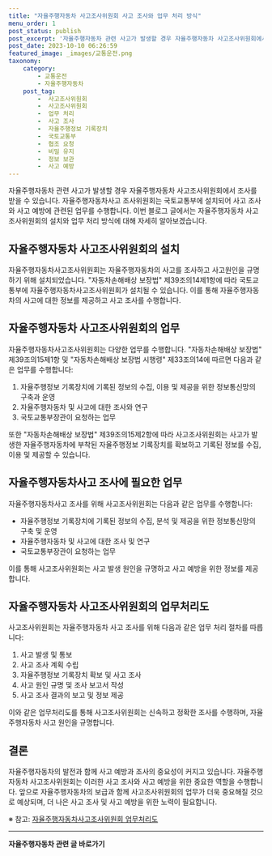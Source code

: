 ```yaml
---
title: "자율주행자동차 사고조사위원회 사고 조사와 업무 처리 방식"
menu_order: 1
post_status: publish
post_excerpt: '자율주행자동차 관련 사고가 발생할 경우 자율주행자동차 사고조사위원회에서 조사를 받을 수 있습니다. 자율주행자동차사고 조사위원회는 국토교통부에 설치되어 사고 조사와 사고 예방에 관련된 업무를 수행합니다. 이번 블로그 글에서는 자율주행자동차 사고조사위원회의 설치와 업무 처리 방식에 대해 자세히 알아보겠습니다.'
post_date: 2023-10-10 06:26:59
featured_image: _images/교통운전.png
taxonomy:
    category:
        - 교통운전
        - 자율주행자동차
    post_tag:
        -  사고조사위원회
        -  사고조사위원회
        -  업무 처리
        -  사고 조사
        -  자율주행정보 기록장치
        -  국토교통부
        -  협조 요청
        -  비밀 유지
        -  정보 보관
        -  사고 예방
---
```




자율주행자동차 관련 사고가 발생할 경우 자율주행자동차 사고조사위원회에서 조사를 받을 수 있습니다. 자율주행자동차사고 조사위원회는 국토교통부에 설치되어 사고 조사와 사고 예방에 관련된 업무를 수행합니다. 이번 블로그 글에서는 자율주행자동차 사고조사위원회의 설치와 업무 처리 방식에 대해 자세히 알아보겠습니다.

## 자율주행자동차 사고조사위원회의 설치

자율주행자동차사고조사위원회는 자율주행자동차의 사고를 조사하고 사고원인을 규명하기 위해 설치되었습니다. "자동차손해배상 보장법" 제39조의14제1항에 따라 국토교통부에 자율주행자동차사고조사위원회가 설치될 수 있습니다. 이를 통해 자율주행자동차의 사고에 대한 정보를 제공하고 사고 조사를 수행합니다.

## 자율주행자동차 사고조사위원회의 업무

자율주행자동차사고조사위원회는 다양한 업무를 수행합니다. "자동차손해배상 보장법" 제39조의15제1항 및 "자동차손해배상 보장법 시행령" 제33조의14에 따르면 다음과 같은 업무를 수행합니다:

1. 자율주행정보 기록장치에 기록된 정보의 수집, 이용 및 제공을 위한 정보통신망의 구축과 운영
2. 자율주행자동차 및 사고에 대한 조사와 연구
3. 국토교통부장관이 요청하는 업무

또한 "자동차손해배상 보장법" 제39조의15제2항에 따라 사고조사위원회는 사고가 발생한 자율주행자동차에 부착된 자율주행정보 기록장치를 확보하고 기록된 정보를 수집, 이용 및 제공할 수 있습니다.

## 자율주행자동차사고 조사에 필요한 업무

자율주행자동차사고 조사를 위해 사고조사위원회는 다음과 같은 업무를 수행합니다:

- 자율주행정보 기록장치에 기록된 정보의 수집, 분석 및 제공을 위한 정보통신망의 구축 및 운영
- 자율주행자동차 및 사고에 대한 조사 및 연구
- 국토교통부장관이 요청하는 업무

이를 통해 사고조사위원회는 사고 발생 원인을 규명하고 사고 예방을 위한 정보를 제공합니다.

## 자율주행자동차 사고조사위원회의 업무처리도


사고조사위원회는 자율주행자동차 사고 조사를 위해 다음과 같은 업무 처리 절차를 따릅니다:

1. 사고 발생 및 통보
2. 사고 조사 계획 수립
3. 자율주행정보 기록장치 확보 및 사고 조사
4. 사고 원인 규명 및 조사 보고서 작성
5. 사고 조사 결과의 보고 및 정보 제공

이와 같은 업무처리도를 통해 사고조사위원회는 신속하고 정확한 조사를 수행하며, 자율주행자동차 사고 원인을 규명합니다.

## 결론

자율주행자동차의 발전과 함께 사고 예방과 조사의 중요성이 커지고 있습니다. 자율주행자동차 사고조사위원회는 이러한 사고 조사와 사고 예방을 위한 중요한 역할을 수행합니다. 앞으로 자율주행자동차의 보급과 함께 사고조사위원회의 업무가 더욱 중요해질 것으로 예상되며, 더 나은 사고 조사 및 사고 예방을 위한 노력이 필요합니다.

※ 참고: [자율주행자동차사고조사위원회 업무처리도](http://www.molit.go.kr/USR/NEWS/m_71/dtl.jsp?id=95084399)

<!-- wp:separator -->
<hr class="wp-block-separator has-alpha-channel-opacity"/>
<!-- /wp:separator -->

<!-- wp:group {"backgroundColor":"base","layout":{"type":"constrained"}} -->
<div class="wp-block-group has-base-background-color has-background"><!-- wp:paragraph {"align":"center","fontSize":"medium"} -->
<p class="has-text-align-center has-large-font-size"><strong>자율주행자동차 관련 글 바로가기</strong></p>
<!-- /wp:paragraph -->


<!-- wp:latest-posts
{"categories":[{"id":2136,"count":19,"description":"","link":"https://uknowlaw.com/category/%ec%9e%90%ec%9c%a8%ec%a3%bc%ed%96%89%ec%9e%90%eb%8f%99%ec%b0%a8/","name":"자율주행자동차","slug":"자율주행자동차","taxonomy":"category","parent":0,"meta":[],"_links":{"self":[{"href":"https://uknowlaw.com/wp-json/wp/v2/categories/2136"}],"collection":[{"href":"https://uknowlaw.com/wp-json/wp/v2/categories"}],"about":[{"href":"https://uknowlaw.com/wp-json/wp/v2/taxonomies/category"}],"wp:post_type":[{"href":"https://uknowlaw.com/wp-json/wp/v2/posts?categories=2136"}],"curies":[{"name":"wp","href":"https://api.w.org/{rel}","templated":true}]}}]} /--></div>
<!-- /wp:group -->